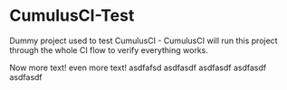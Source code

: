 CumulusCI-Test
==============

Dummy project used to test CumulusCI - CumulusCI will run this project through the whole CI flow to verify everything works.

Now more text!
even more text!
asdfafsd
asdfasdf
asdfasdf
asdfasdf
asdfasdf

